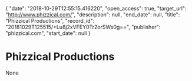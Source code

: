 {
  "date": "2018-10-29T12:55:15.416220", 
  "open_access": true, 
  "target_url": "http://www.phizzical.com/", 
  "description": null, 
  "end_date": null, 
  "title": "Phizzical Productions", 
  "record_id": "20181029T125515/+Lu8j2xVFEY0Tr2orSWs0g==", 
  "publisher": "phizzical.com", 
  "start_date": null
}

# Phizzical Productions

None